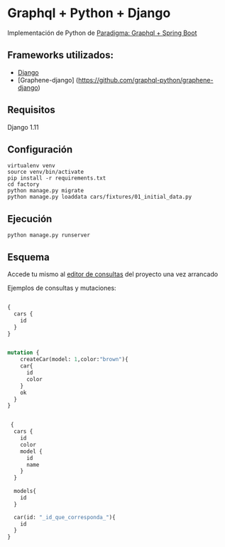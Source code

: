 
# Graphql + Python + Django

Implementación de Python de [Paradigma: Graphql + Spring Boot](https://github.com/paradigmadigital/graphql-spring-boot) 

## Frameworks utilizados:

- [Django](https://github.com/django/django)
- [Graphene-django] (https://github.com/graphql-python/graphene-django) 


## Requisitos

Django 1.11

## Configuración


```
virtualenv venv
source venv/bin/activate
pip install -r requirements.txt
cd factory
python manage.py migrate
python manage.py loaddata cars/fixtures/01_initial_data.py

```

## Ejecución

```
python manage.py runserver
```

## Esquema

Accede tu mismo al [editor de consultas](http://localhost:8000/graphql) del proyecto una vez arrancado

Ejemplos de consultas y mutaciones:

```graphql

{
  cars {
    id
  }
}

```

```graphql

mutation {
    createCar(model: 1,color:"brown"){
    car{
      id
      color
    }
    ok
  }
}

```



```graphql

 {
  cars {
    id
    color
    model {
      id
      name
    }
  }
 
  models{
    id
  }

  car(id: "_id_que_corresponda_"){
    id
  }
}

```






